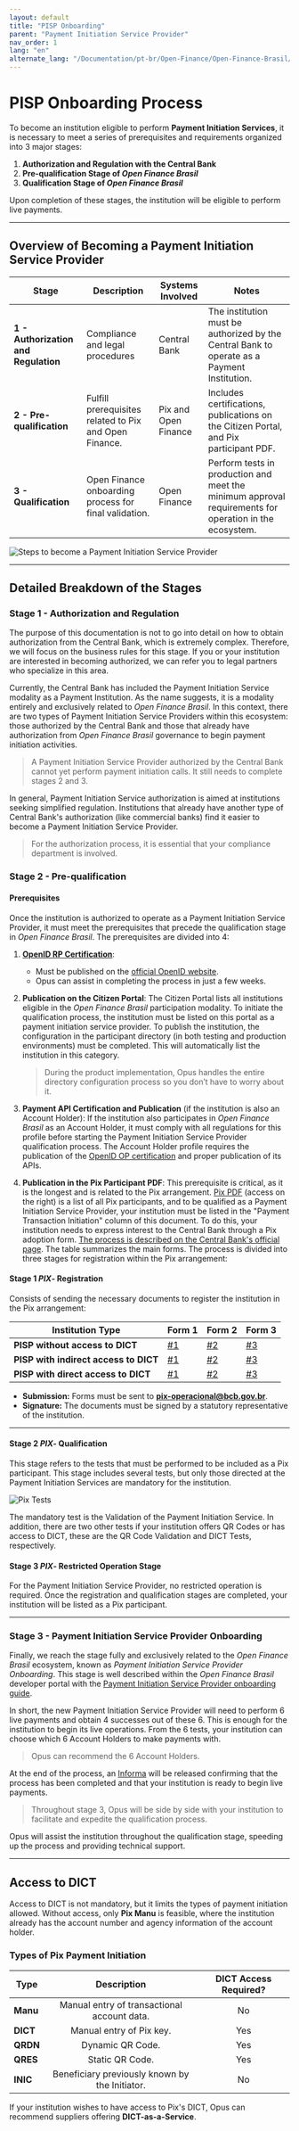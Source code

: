 ```yaml
---
layout: default
title: "PISP Onboarding"
parent: "Payment Initiation Service Provider"
nav_order: 1
lang: "en"
alternate_lang: "/Documentation/pt-br/Open-Finance/Open-Finance-Brasil/PerfisOFB/OnboardingITP/"
---
```


# PISP Onboarding Process

To become an institution eligible to perform **Payment Initiation Services**, it is necessary to meet a series of prerequisites and requirements organized into 3 major stages:

1. **Authorization and Regulation with the Central Bank**
2. **Pre-qualification Stage of *Open Finance Brasil***
3. **Qualification Stage of *Open Finance Brasil***

Upon completion of these stages, the institution will be eligible to perform live payments.

---

## Overview of Becoming a Payment Initiation Service Provider

| **Stage**                     | **Description**                                                                                     | **Systems Involved**            | **Notes**                                                                                                                                                                |
|-------------------------------|-----------------------------------------------------------------------------------------------------|---------------------------------|-----------------------------------------------------------------------------------------------------------------------------------------------------------------------|
| **1 - Authorization and Regulation** | Compliance and legal procedures                                                                         | Central Bank                    | The institution must be authorized by the Central Bank to operate as a Payment Institution.                                                                            |
| **2 - Pre-qualification**      | Fulfill prerequisites related to Pix and Open Finance.                                               | Pix and Open Finance             | Includes certifications, publications on the Citizen Portal, and Pix participant PDF.                                                                                  |
| **3 - Qualification**          | Open Finance onboarding process for final validation.                                                 | Open Finance                    | Perform tests in production and meet the minimum approval requirements for operation in the ecosystem.                                                                |

![Steps to become a Payment Initiation Service Provider](./images/etapas.png)

---

## Detailed Breakdown of the Stages

### **Stage 1 - Authorization and Regulation**

The purpose of this documentation is not to go into detail on how to obtain authorization from the Central Bank, which is extremely complex. Therefore, we will focus on the business rules for this stage. If you or your institution are interested in becoming authorized, we can refer you to legal partners who specialize in this area.

Currently, the Central Bank has included the Payment Initiation Service modality as a Payment Institution. As the name suggests, it is a modality entirely and exclusively related to *Open Finance Brasil*. In this context, there are two types of Payment Initiation Service Providers within this ecosystem: those authorized by the Central Bank and those that already have authorization from *Open Finance Brasil* governance to begin payment initiation activities.

> A Payment Initiation Service Provider authorized by the Central Bank cannot yet perform payment initiation calls. It still needs to complete stages 2 and 3.

In general, Payment Initiation Service authorization is aimed at institutions seeking simplified regulation. Institutions that already have another type of Central Bank's authorization (like commercial banks) find it easier to become a Payment Initiation Service Provider.

> For the authorization process, it is essential that your compliance department is involved.

### **Stage 2 - Pre-qualification**

#### Prerequisites

Once the institution is authorized to operate as a Payment Initiation Service Provider, it must meet the prerequisites that precede the qualification stage in *Open Finance Brasil*. The prerequisites are divided into 4:

1. [**OpenID RP Certification**](../OFB-Certificações.html):
   - Must be published on the [official OpenID website](https://openid.net/certification/#FAPI_RPs).
   - Opus can assist in completing the process in just a few weeks.

2. **Publication on the Citizen Portal**:
   The Citizen Portal lists all institutions eligible in the *Open Finance Brasil* participation modality. To initiate the qualification process, the institution must be listed on this portal as a payment initiation service provider.
   To publish the institution, the configuration in the participant directory (in both testing and production environments) must be completed. This will automatically list the institution in this category.

   > During the product implementation, Opus handles the entire directory configuration process so you don’t have to worry about it.

3. **Payment API Certification and Publication** (if the institution is also an Account Holder):
    If the institution also participates in *Open Finance Brasil* as an Account Holder, it must comply with all regulations for this profile before starting the Payment Initiation Service Provider qualification process. The Account Holder profile requires the publication of the [OpenID OP certification](../OFB-Certificações.html) and proper publication of its APIs.

4. **Publication in the Pix Participant PDF**:
    This prerequisite is critical, as it is the longest and is related to the Pix arrangement. [Pix PDF](https://www.bcb.gov.br/estabilidadefinanceira/participantespix) (access on the right) is a list of all Pix participants, and to be qualified as a Payment Initiation Service Provider, your institution must be listed in the "Payment Transaction Initiation" column of this document.
    To do this, your institution needs to express interest to the Central Bank through a Pix adoption form. [The process is described on the Central Bank's official page](https://www.bcb.gov.br/estabilidadefinanceira/participantespix). The table summarizes the main forms.
    The process is divided into three stages for registration within the Pix arrangement:

#### **Stage 1 *PIX*- Registration**

Consists of sending the necessary documents to register the institution in the Pix arrangement:

| **Institution Type**              | **Form 1**  | **Form 2**  | **Form 3** |
|-----------------------------------|-------------|-------------|------------|
| **PISP without access to DICT**      | [#1](https://www.bcb.gov.br/content/estabilidadefinanceira/pix/Formulario_adesao-Iniciadores.docx) | [#2](https://www.bcb.gov.br/content/estabilidadefinanceira/pix/Formulario_produtos_e_servicos-Iniciador.docx) | [#3](https://www.bcb.gov.br/content/estabilidadefinanceira/pix/Adesao_Questionarios/Questionario_autoavaliacao_seguranca-Iniciador-Sem_acesso_DICT.docx) |
| **PISP with indirect access to DICT**      | [#1](https://www.bcb.gov.br/content/estabilidadefinanceira/pix/Formulario_adesao-Iniciadores.docx) | [#2](https://www.bcb.gov.br/content/estabilidadefinanceira/pix/Formulario_produtos_e_servicos-Iniciador.docx) | [#3](https://www.bcb.gov.br/content/estabilidadefinanceira/pix/Adesao_Questionarios/Questionario_autoavaliacao_seguranca-Iniciador-Com_Acesso_indireto_DICT.docx) |
| **PISP with direct access to DICT**      | [#1](https://www.bcb.gov.br/content/estabilidadefinanceira/pix/Formulario_adesao-Iniciadores.docx) | [#2](https://www.bcb.gov.br/content/estabilidadefinanceira/pix/Formulario_produtos_e_servicos-Iniciador.docx) | [#3](https://www.bcb.gov.br/content/estabilidadefinanceira/pix/Adesao_Questionarios/Questionario_autoavaliacao_seguranca-Iniciador-Com_Acesso_direto_DICT.docx) |

- **Submission:** Forms must be sent to **<pix-operacional@bcb.gov.br>**.
- **Signature:** The documents must be signed by a statutory representative of the institution.

---

#### **Stage 2 *PIX*- Qualification**

This stage refers to the tests that must be performed to be included as a Pix participant. This stage includes several tests, but only those directed at the Payment Initiation Services are mandatory for the institution.

![Pix Tests](./images/etapas_pix.png)

The mandatory test is the Validation of the Payment Initiation Service. In addition, there are two other tests if your institution offers QR Codes or has access to DICT, these are the QR Code Validation and DICT Tests, respectively.

#### **Stage 3 *PIX*- Restricted Operation Stage**

For the Payment Initiation Service Provider, no restricted operation is required. Once the registration and qualification stages are completed, your institution will be listed as a Pix participant.

---

### **Stage 3 - Payment Initiation Service Provider Onboarding**

Finally, we reach the stage fully and exclusively related to the *Open Finance Brasil* ecosystem, known as *Payment Initiation Service Provider Onboarding*. This stage is well described within the *Open Finance Brasil* developer portal with the [Payment Initiation Service Provider onboarding guide](https://openfinancebrasil.atlassian.net/wiki/spaces/OF/pages/17378706/Guia+de+Onboarding+ITP).

In short, the new Payment Initiation Service Provider will need to perform 6 live payments and obtain 4 successes out of these 6. This is enough for the institution to begin its live operations. From the 6 tests, your institution can choose which 6 Account Holders to make payments with.

> Opus can recommend the 6 Account Holders.

At the end of the process, an [Informa](https://mailchi.mp/afc5cfe5cc93/open-banking-informa-10116651?e=447d7abb9f) will be released confirming that the process has been completed and that your institution is ready to begin live payments.

> Throughout stage 3, Opus will be side by side with your institution to facilitate and expedite the qualification process.

Opus will assist the institution throughout the qualification stage, speeding up the process and providing technical support.

---

## Access to DICT

Access to DICT is not mandatory, but it limits the types of payment initiation allowed. Without access, only **Pix Manu** is feasible, where the institution already has the account number and agency information of the account holder.

### **Types of Pix Payment Initiation**

| **Type**       | **Description**                                                                 | **DICT Access Required?** |
|----------------|:-------------------------------------------------------------------------------:|:--------------------------:|
| **Manu**       | Manual entry of transactional account data.                                    | No                        |
| **DICT**       | Manual entry of Pix key.                                                       | Yes                       |
| **QRDN**       | Dynamic QR Code.                                                               | Yes                       |
| **QRES**       | Static QR Code.                                                                | Yes                       |
| **INIC**       | Beneficiary previously known by the Initiator.                                  | No                        |

If your institution wishes to have access to Pix's DICT, Opus can recommend suppliers offering **DICT-as-a-Service**.
